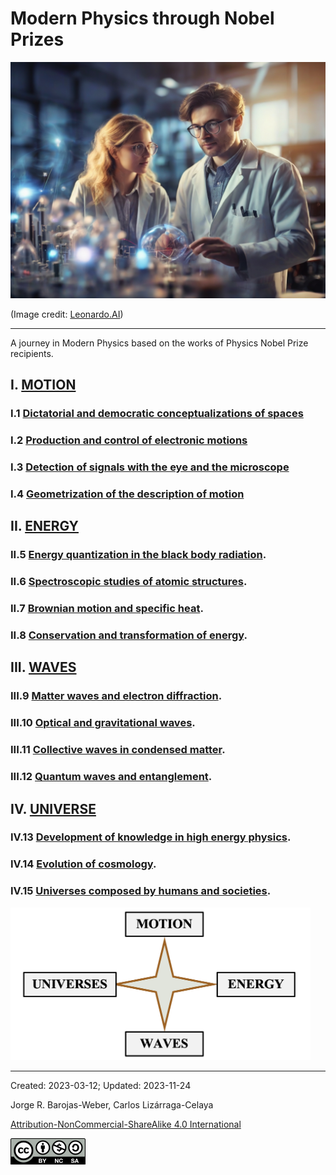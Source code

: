 # Modern Physics through Nobel Prizes

<img src="./figs/Leonardo_Diffusion_XL_1.jpg" width=840>

(Image credit: [Leonardo.AI](https://leonardo.ai/))

***

A journey in Modern Physics based on the works of Physics Nobel Prize recipients.


## I.	[MOTION](./vol-I/volume-I.md)

### I.1 [Dictatorial and democratic conceptualizations of spaces ](./vol-I/vol-I-chap-1-sect-1.md)
### I.2 [Production and control of electronic motions](./vol-I/vol-I-chap-2-sect-1.md)
### I.3 [Detection of signals with the eye and the microscope](./vol-I/vol-I-chap-3-sect-1.md)
### I.4 [Geometrization of the description of motion](./vol-I/vol-I-chap-4-sect-1.md)
          
## II.	[ENERGY](./vol-II/volume-II.md)

### II.5  [Energy quantization in the black body radiation](./vol-II/vol-II-chap-5-sect-1.md).
### II.6  [Spectroscopic studies of atomic structures](./vol-II/vol-II-chap-6-sect-1.md).
### II.7  [Brownian motion and specific heat](./vol-II/vol-II-chap-7-sect-1.md). 
### II.8  [Conservation and transformation of energy](./vol-II/vol-II-chap-8-sect-1.md).

## III.	[WAVES](./vol-III/volume-III.md)

### III.9  [Matter waves and electron diffraction](./vol-III/vol-III-chap-9-sect-1.md).
### III.10 [Optical and gravitational waves](./vol-III/vol-III-chap-10-sect-1.md).
### III.11 [Collective waves in condensed matter](./vol-III/vol-III-chap-11-sect-1.md). 
### III.12 [Quantum waves and entanglement](./vol-III/vol-III-chap-12-sect-1.md).

## IV.	[UNIVERSE](./vol-IV/volume-IV.md)

### IV.13 [Development of knowledge in high energy physics](./vol-IV/vol-IV-chap-13-sect-1.md).
### IV.14 [Evolution of cosmology](./vol-IV/vol-IV-chap-14-sect-1.md).
### IV.15 [Universes composed by humans and societies](./vol-IV/vol-IV-chap-15-sect-1.md).

<img src="./figs/IntroFig1.png" width=480 >

***

Created: 2023-03-12; Updated: 2023-11-24 

Jorge R. Barojas-Weber, Carlos Lizárraga-Celaya

[Attribution-NonCommercial-ShareAlike 4.0 International](https://creativecommons.org/licenses/by-nc-sa/4.0/legalcode)

<img src="./figs/cc-by-nc-sa_icon.png">

